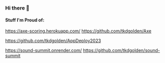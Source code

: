 ### Hi there 👋

#### Stuff I'm Proud of:
https://axe-scoring.herokuapp.com/   https://github.com/tkdgolden/Axe


https://github.com/tkdgolden/AppDeploy2023


https://sound-summit.onrender.com/   https://github.com/tkdgolden/sound-summit
